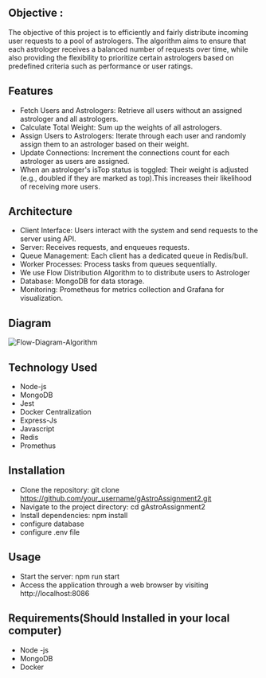 ## Objective :
The objective of this project is to efficiently and fairly distribute incoming user requests to a pool of astrologers. The algorithm aims to ensure that each astrologer receives a balanced number of requests over time, while also providing the flexibility to prioritize certain astrologers based on predefined criteria such as performance or user ratings.

## Features
- Fetch Users and Astrologers: Retrieve all users without an assigned astrologer and all astrologers.
- Calculate Total Weight: Sum up the weights of all astrologers.
- Assign Users to Astrologers: Iterate through each user and randomly assign them to an astrologer based on their weight.
- Update Connections: Increment the connections count for each astrologer as users are assigned.
- When an astrologer's isTop status is toggled: Their weight is adjusted (e.g., doubled if they are marked as top).This increases their likelihood of receiving more users.

## Architecture
- Client Interface: Users interact with the system and send requests to the server using API.
- Server: Receives requests, and enqueues requests.
- Queue Management: Each client has a dedicated queue in Redis/bull.
- Worker Processes: Process tasks from queues sequentially.
- We use Flow Distribution Algorithm to to distribute users to Astrologer
- Database: MongoDB for data storage.
- Monitoring: Prometheus for metrics collection and Grafana for visualization.

## Diagram
![Flow-Diagram-Algorithm](https://github.com/ManishGupta03/gAstroAssignment2/assets/117648576/0e4f5df3-1505-4999-8afa-4a9a1010a396)


## Technology Used
- Node-js
- MongoDB
- Jest
- Docker Centralization
- Express-Js
- Javascript
- Redis
- Promethus

## Installation
- Clone the repository: git clone https://github.com/your_username/gAstroAssignment2.git
- Navigate to the project directory: cd gAstroAssignment2
- Install dependencies: npm install
- configure database
- configure .env file

## Usage
- Start the server: npm run start
- Access the  application through a web browser by visiting http://localhost:8086

## Requirements(Should Installed in your local computer)
- Node -js
- MongoDB
- Docker
